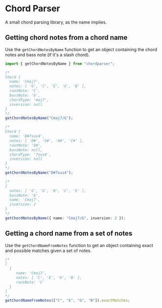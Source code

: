 # Chord Parser

A small chord parsing library, as the name implies.

## Getting chord notes from a chord name

Use the `getChordNotesByName` function to get an object containing the chord
notes and bass note (if it's a slash chord).

```typescript
import { getChordNotesByName } from "chordparser";

/*
Chord {
  name: 'Cmaj7',
  notes: [ 'G', 'C', 'E', 'G', 'B' ],
  rootNote: 'C',
  bassNote: 'G',
  chordType: 'maj7',
  inversion: null
}
*/
getChordNotesByName("Cmaj7/G");

/*
Chord {
  name: 'D#7sus4',
  notes: [ 'D#', 'G#', 'A#', 'C#' ],
  rootNote: 'D#',
  bassNote: null,
  chordType: '7sus4',
  inversion: null
}
*/
getChordNotesByName("D#7sus4");

/*
{
  notes: [ 'G', 'G', 'B', 'C', 'E' ],
  bassNote: 'G',
  name: 'Cmaj7',
  inversion: 2
}
*/
getChordNotesByName({ name: "Cmaj7/G", inversion: 2 });
```

## Getting a chord name from a set of notes

Use the `getChordNameFromNotes` function to get an object containing exact and
possible matches given a set of notes.

```typescript
/*
[
  {
     name: 'Cmaj7',
     notes: [ 'C', 'E', 'G', 'B' ],
     rootNote: 'C'
  }
]
*/
getChordNameFromNotes(["C", "E", "G", "B"]).exactMatches;
```
